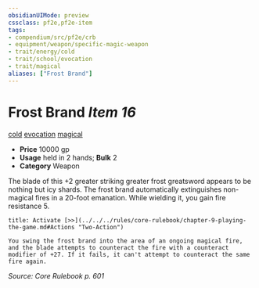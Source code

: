 ```yaml
---
obsidianUIMode: preview
cssclass: pf2e,pf2e-item
tags:
- compendium/src/pf2e/crb
- equipment/weapon/specific-magic-weapon 
- trait/energy/cold
- trait/school/evocation
- trait/magical
aliases: ["Frost Brand"]
---
```

# Frost Brand *Item 16*  
[cold](cold.md)  [evocation](evocation.md)  [magical](magical.md)  

- **Price** 10000 gp
- **Usage** held in 2 hands; **Bulk** 2
- **Category** Weapon

The blade of this +2 greater striking greater frost greatsword appears to be nothing but icy shards. The frost brand automatically extinguishes non-magical fires in a 20-foot emanation. While wielding it, you gain fire resistance 5.

```ad-embed-ability
title: Activate [>>](../../../rules/core-rulebook/chapter-9-playing-the-game.md#Actions "Two-Action")

You swing the frost brand into the area of an ongoing magical fire, and the blade attempts to counteract the fire with a counteract modifier of +27. If it fails, it can't attempt to counteract the same fire again.
```

*Source: Core Rulebook p. 601*
